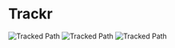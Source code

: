 # Trackr

![Tracked Path](https://github.com/bencarothers/Trackr/blob/master/tracking_experiments/test_data/images/deadlift.png)
![Tracked Path](https://github.com/bencarothers/Trackr/blob/master/tracking_experiments/test_data/images/deadlift_path.png)
![Tracked Path](https://github.com/bencarothers/Trackr/blob/master/tracking_experiments/test_data/images/path_graph.png)
